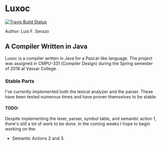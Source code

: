 # Luxoc
[![Travis Build Status](https://travis-ci.com/luserazo/luxoc.svg?token=4FfKNDVBAaTJUaR5JP99&branch=master)](https://github.com/luserazo/luxoc)


Author: Luis F. Serazo

## A Compiler Written in Java

Luxoc is a compiler written in Java for a Pascal-like language. The project
was assigned in CMPU-331 (Compiler Design) during the Spring semester of 2018 
at Vassar College. 

### Stable Parts

I've currently implemented both the lexical analyzer and the parser. These have been
tested numerous times and have proven themselves to be stable. 

#### TODO:

Despite implementing the lexer, parser, symbol table, and semantic action 1, there's still a lot of work to be done.
In the coming weeks I hope to begin working on the:

- Semantic Actions 2 and 3.

